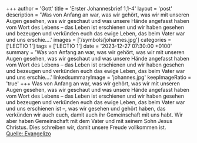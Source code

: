 +++
author = 'Gott'
title = 'Erster Johannesbrief 1,1-4'
layout = 'post'
description = 'Was von Anfang an war, was wir gehört, was wir mit unseren Augen gesehen, was wir geschaut und was unsere Hände angefasst haben vom Wort des Lebens – das Leben ist erschienen und wir haben gesehen und bezeugen und verkünden euch das ewige Leben, das beim Vater war und uns erschie....'
images = ['/symbols/johannes.jpg']
categories = ['LECTIO 1']
tags = ['LECTIO 1']
date = '2023-12-27 07:30:00 +0100'
summary = 'Was von Anfang an war, was wir gehört, was wir mit unseren Augen gesehen, was wir geschaut und was unsere Hände angefasst haben vom Wort des Lebens – das Leben ist erschienen und wir haben gesehen und bezeugen und verkünden euch das ewige Leben, das beim Vater war und uns erschie....'
linkedsummaryImage = 'johannes.jpg'
keepImageRatio = 'true'
+++
Was von Anfang an war, was wir gehört, was wir mit unseren Augen gesehen, was wir geschaut und was unsere Hände angefasst haben vom Wort des Lebens
– das Leben ist erschienen und wir haben gesehen und bezeugen und verkünden euch das ewige Leben, das beim Vater war und uns erschienen ist –,
was wir gesehen und gehört haben, das verkünden wir auch euch, damit auch ihr Gemeinschaft mit uns habt.<!--more--> Wir aber haben Gemeinschaft mit dem Vater und mit seinem Sohn Jesus Christus.
Dies schreiben wir, damit unsere Freude vollkommen ist.<br> [Quelle: Evangelizo](https://evangeliumtagfuertag.org/DE/gospel)